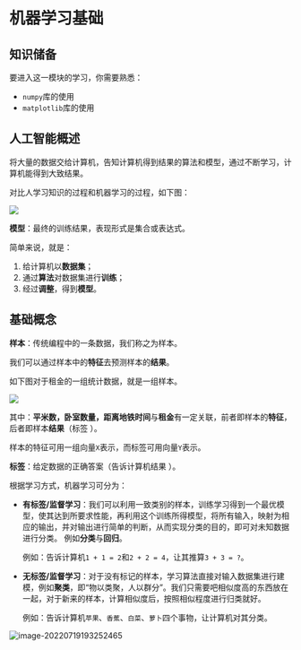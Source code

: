 # 机器学习基础

## 知识储备

要进入这一模块的学习，你需要熟悉：

+ `numpy`库的使用
+ `matplotlib`库的使用

## 人工智能概述

将大量的数据交给计算机，告知计算机得到结果的算法和模型，通过不断学习，计算机能得到大致结果。

对比人学习知识的过程和机器学习的过程，如下图：

![](https://images.maiquer.tech/images/wx/BA33D68D9699AE1797F24FD65B325882.png)

**模型**：最终的训练结果，表现形式是集合或表达式。

简单来说，就是：

1. 给计算机以**数据集**；
2. 通过**算法**对数据集进行**训练**；
3. 经过**调整**，得到**模型**。

## 基础概念

**样本**：传统编程中的一条数据，我们称之为样本。

我们可以通过样本中的**特征**去预测样本的**结果**。

如下图对于租金的一组统计数据，就是一组样本。 

![](https://images.maiquer.tech/images/wx/9E593D53A17EF036326DB057025539A0.png)

其中：**平米数，卧室数量，距离地铁时间**与**租金**有一定关联，前者即样本的**特征**，后者即样本**结果**（标签 ）。

样本的特征可用一组向量`X`表示，而标签可用向量`Y`表示。

**标签**：给定数据的正确答案（告诉计算机结果 ）。

根据学习方式，机器学习可分为：

+ **有标签/监督学习**：我们可以利用一致类别的样本，训练学习得到一个最优模型，使其达到所要求性能，再利用这个训练所得模型，将所有输入，映射为相应的输出，并对输出进行简单的判断，从而实现分类的目的，即可对未知数据进行分类。 例如**分类**与**回归**。

  例如：告诉计算机`1 + 1 = 2`和`2 + 2 = 4`，让其推算`3 + 3 = ?`。

+ **无标签/监督学习**：对于没有标记的样本，学习算法直接对输入数据集进行建模，例如**聚类**，即“物以类聚，人以群分”。我们只需要吧相似度高的东西放在一起，对于新来的样本，计算相似度后，按照相似程度进行归类就好。

  例如：告诉计算机`苹果`、`香蕉`、`白菜`、`萝卜`四个事物，让计算机对其分类。

![image-20220719193252465](https://images.drshw.tech/images/notes/image-20220719193252465.png)

